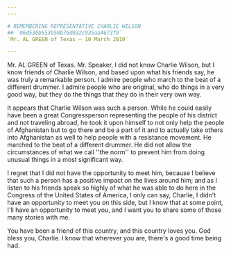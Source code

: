 ```yaml
---
---

# REMEMBERING REPRESENTATIVE CHARLIE WILSON
## `06d530b553958b76d032c935aa4673f9`
`Mr. AL GREEN of Texas — 10 March 2010`

---
```



Mr. AL GREEN of Texas. Mr. Speaker, I did not know Charlie Wilson, 
but I know friends of Charlie Wilson, and based upon what his friends 
say, he was truly a remarkable person. I admire people who march to the 
beat of a different drummer. I admire people who are original, who do 
things in a very good way, but they do the things that they do in their 
very own way.

It appears that Charlie Wilson was such a person. While he could 
easily have been a great Congressperson representing the people of his 
district and not traveling abroad, he took it upon himself to not only 
help the people of Afghanistan but to go there and be a part of it and 
to actually take others into Afghanistan as well to help people with a 
resistance movement. He marched to the beat of a different drummer. He 
did not allow the circumstances of what we call ''the norm'' to prevent 
him from doing unusual things in a most significant way.

I regret that I did not have the opportunity to meet him, because I 
believe that such a person has a positive impact on the lives around 
him; and as I listen to his friends speak so highly of what he was able 
to do here in the Congress of the United States of America, I only can 
say, Charlie, I didn't have an opportunity to meet you on this side, 
but I know that at some point, I'll have an opportunity to meet you, 
and I want you to share some of those many stories with me.

You have been a friend of this country, and this country loves you. 
God bless you, Charlie. I know that wherever you are, there's a good 
time being had.
